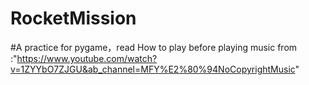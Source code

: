 # RocketMission
#A practice for pygame，read How to play before playing
music from :"https://www.youtube.com/watch?v=1ZYYbO7ZJGU&ab_channel=MFY%E2%80%94NoCopyrightMusic"

